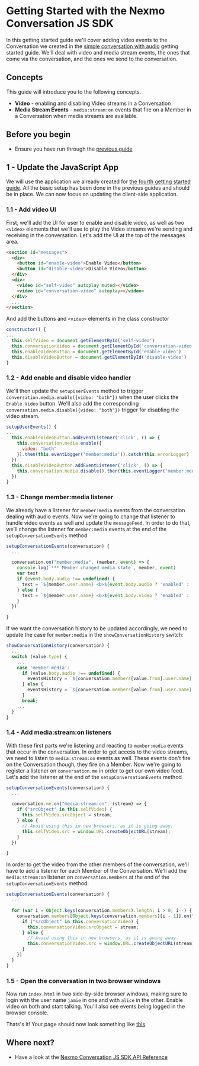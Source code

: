 # Getting Started with the Nexmo Conversation JS SDK

In this getting started guide we'll cover adding video events to the Conversation we created in the [simple conversation with audio](4-enable-audio.md) getting started guide. We'll deal with video and media stream events, the ones that come via the conversation, and the ones we send to the conversation.

## Concepts

This guide will introduce you to the following concepts.

- **Video** - enabling and disabling Video streams in a Conversation
- **Media Stream Events** - `media:stream:on` events that fire on a Member in a Conversation when media streams are available.

## Before you begin

- Ensure you have run through the [previous guide](4-enable-audio.md)

## 1 - Update the JavaScript App

We will use the application we already created for [the fourth getting started guide](4-enable-audio.md). All the basic setup has been done in the previous guides and should be in place. We can now focus on updating the client-side application.

### 1.1 - Add video UI

First, we'll add the UI for user to enable and disable video, as well as two `<video>` elements that we'll use to play the Video streams we're sending and receiving in the conversation. Let's add the UI at the top of the messages area.

```html
<section id="messages">
  <div>
    <button id="enable-video">Enable Video</button>
    <button id="disable-video">Disable Video</button>
  </div>
  <div>
    <video id="self-video" autoplay muted></video>
    <video id="conversation-video" autoplay></video>
  </div>
  ...
</section>
```

And add the buttons and `<video>` elements in the class constructor

```javascript
constructor() {
...
  this.selfVideo = document.getElementById('self-video')
  this.conversationVideo = document.getElementById('conversation-video')
  this.enableVideoButton = document.getElementById('enable-video')
  this.disableVideoButton = document.getElementById('disable-video')
}
```

### 1.2 - Add enable and disable video handler

We'll then update the `setupUserEvents` method to trigger `conversation.media.enable({video: "both"})` when the user clicks the `Enable Video` button. We'll also add the corresponding `conversation.media.disable({video: "both"})` trigger for disabling the video stream.

```javascript
setupUserEvents() {
...
  this.enableVideoButton.addEventListener('click', () => {
    this.conversation.media.enable({
      video: "both"
    }).then(this.eventLogger('member:media')).catch(this.errorLogger)
  })
  this.disableVideoButton.addEventListener('click', () => {
    this.conversation.media.disable().then(this.eventLogger('member:media')).catch(this.errorLogger)
  })
}
```

### 1.3 - Change member:media listener

We already have a listener for `member:media` events from the conversation dealing with audio events. Now we're going to change that listener to handle video events as well and update the `messageFeed`. In order to do that, we'll change the listener for `member:media` events at the end of the `setupConversationEvents` method

```javascript
setupConversationEvents(conversation) {
  ...

  conversation.on("member:media", (member, event) => {
    console.log(`*** Member changed media state`, member, event)
    var text
    if (event.body.audio !== undefined) {
      text = `${member.user.name} <b>${event.body.audio ? 'enabled' : 'disabled'} audio in the conversation</b><br>`
    } else {
      text = `${member.user.name} <b>${event.body.video ? 'enabled' : 'disabled'} video in the conversation</b><br>`
    }
  })

}
```

If we want the conversation history to be updated accordingly, we need to update the case for `member:media` in the `showConversationHistory` switch:

```javascript
showConversationHistory(conversation) {
  ...
  switch (value.type) {
    ...
    case 'member:media':
      if (value.body.audio !== undefined) {
        eventsHistory = `${conversation.members[value.from].user.name} @ ${date}: <b>${value.body.audio ? "enabled" : "disabled"} audio</b><br>` + eventsHistory
      } else {
        eventsHistory = `${conversation.members[value.from].user.name} @ ${date}: <b>${value.body.video ? "enabled" : "disabled"} video</b><br>` + eventsHistory
      }
      break;
    ...
  }
}
```

### 1.4 - Add media:stream:on listeners

With these first parts we're listening and reacting to `member:media` events that occur in the conversation. In order to get access to the video streams, we need to listen to `media:stream:on` events as well. These events don't fire on the Conversation though, they fire on a Member. Now we're going to register a listener on `conversation.me` in order to get our own video feed. Let's add the listener at the end of the `setupConversationEvents` method

```javascript
setupConversationEvents(conversation) {
  ...

  conversation.me.on("media:stream:on", (stream) => {
    if ("srcObject" in this.selfVideo) {
      this.selfVideo.srcObject = stream;
    } else {
      // Avoid using this in new browsers, as it is going away.
      this.selfVideo.src = window.URL.createObjectURL(stream);
    }
  })

}
```

In order to get the video from the other members of the conversation, we'll have to add a listener for each Member of the Conversation. We'll add the `media:stream:on` listener on `conversation.members` at the end of the `setupConversationEvents` method:

```javascript
setupConversationEvents(conversation) {
  ...

  for (var i = Object.keys(conversation.members).length; i > 0; i--) {
    conversation.members[Object.keys(conversation.members)[i - 1]].on("media:stream:on", (stream) => {
      if ("srcObject" in this.conversationVideo) {
        this.conversationVideo.srcObject = stream;
      } else {
        // Avoid using this in new browsers, as it is going away.
        this.conversationVideo.src = window.URL.createObjectURL(stream);
      }
    })
  }
}
```

### 1.5 - Open the conversation in two browser windows

Now run `index.html` in two side-by-side browser windows, making sure to login with the user name `jamie` in one and with `alice` in the other. Enable video on both and start talking. You'll also see events being logged in the browser console.

Thats's it! Your page should now look something like [this](https://github.com/Nexmo/conversation-js-quickstart/blob/master/examples/5-enable-video/index.html).

## Where next?

- Have a look at the [Nexmo Conversation JS SDK API Reference](https://developer.nexmo.com/sdk/stitch/javascript/)
